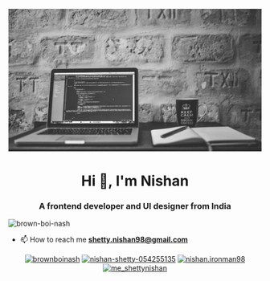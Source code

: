![banner](https://github.com/Brown-Boi-Nash/Brown-Boi-Nash/blob/master/banner.gif?raw=true)

<h1 align="center">Hi 👋, I'm Nishan</h1>
<h3 align="center">A frontend developer and UI designer from India</h3>

<p align="left"> <img src="https://komarev.com/ghpvc/?username=brown-boi-nash" alt="brown-boi-nash" /> </p>

- 📫 How to reach me **shetty.nishan98@gmail.com**

<p align="center">
<a href="https://dev.to/brownboinash" target="blank"><img align="center" src="https://cdn.jsdelivr.net/npm/simple-icons@3.0.1/icons/dev-dot-to.svg" alt="brownboinash" height="20" width="20" /></a>
<a href="https://linkedin.com/in/nishan-shetty-054255135" target="blank"><img align="center" src="https://cdn.jsdelivr.net/npm/simple-icons@3.0.1/icons/linkedin.svg" alt="nishan-shetty-054255135" height="20" width="20" /></a>
<a href="https://fb.com/nishan.ironman98" target="blank"><img align="center" src="https://cdn.jsdelivr.net/npm/simple-icons@3.0.1/icons/facebook.svg" alt="nishan.ironman98" height="20" width="20" /></a>
<a href="https://instagram.com/me_shettynishan" target="blank"><img align="center" src="https://cdn.jsdelivr.net/npm/simple-icons@3.0.1/icons/instagram.svg" alt="me_shettynishan" height="20" width="20" /></a>
</p>
